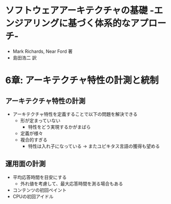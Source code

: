 # ソフトウェアアーキテクチャの基礎 -エンジアリングに基づく体系的なアプローチ-
- Mark Richards, Near Ford 著
- 島田浩二 訳

# 6章: アーキテクチャ特性の計測と統制
## アーキテクチャ特性の計測
- アーキテクチャ特性を定義することで以下の問題を解決できる
  - 形が定まっていない
    - 特性をどう実現するかがまばら
  - 定義が様々
  - 複合的すぎる
    - 特性は入れ子になっている
-> またユピキタス言語の獲得も望める

## 運用面の計測
- 平均応答時間を目安にする
  - 外れ値を考慮して、最大応答時間を測る場合もある
- コンテンツの初回ペイント
- CPUの初回アイドル